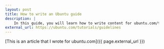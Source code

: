 ```yaml
---
layout: post
title: How to write an Ubuntu guide
description: | 
    In this guide, you will learn how to write content for ubuntu.com/tutorials. and reach a wide audience of both beginner Linux users and advanced users such as developers and system administrators.
external_url: https://ubuntu.com/tutorials/guidelines
---
```


[This is an article that I wrote for ubuntu.com]({{ page.external_url }})